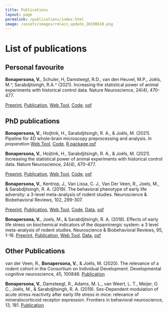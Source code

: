 ```yaml
---
title: Publications
layout: page
permalink: /publications/index.html
image: /assets/images/relacs_update_20190618.png
---
```


List of publications
======


Personal favourite
----
**Bonapersona, V.**, Schuler, H, Damsteegt, R.D., van den Heuvel, M.P., Joëls, M.^, Sarabdjitsingh, R.A.^ (2021). Increasing the statistical 
power of animal experiments with historical control data. Nature Neuroscience, 24(4), 470-477.

[Preprint](https://doi.org/10.1101/864652), [Publication](https://doi.org/10.1038/s41593-020-00792-3), 
[Web Tool](https://utrecht-university.shinyapps.io/repair/), [Code](https://github.com/valeriabonapersona/RePAIR), 
[osf](https://osf.io/wvs7m/)


PhD publications
----

**Bonapersona, V.**, Hoijtink, H., Sarabdjitsingh, R. A., & Joëls, M. (2021). Pipeline for 4D whole-brain microscopy 
preprocessing and analysis. *In preparation*
[Web Tool](https://vbonapersona.shinyapps.io/brain_after_footshock/), [Code](https://github.com/valeriabonapersona/footshock_brain), 
[R package](valeriabonapersona.github.io/abc4d),[osf](https://osf.io/8muvw/)


**Bonapersona, V.**, Hoijtink, H., Sarabdjitsingh, R. A., & Joëls, M. (2021). Increasing the statistical 
power of animal experiments with historical control data. Nature Neuroscience, 24(4), 470-477.

[Preprint](https://doi.org/10.1101/864652), [Publication](https://doi.org/10.1038/s41593-020-00792-3), 
[Web Tool](https://utrecht-university.shinyapps.io/repair/), [Code](https://github.com/valeriabonapersona/RePAIR), 
[osf](https://osf.io/wvs7m/)


**Bonapersona, V.**, Kentrop, J., Van Lissa, C. J., Van Der Veen, R., Joels, M., & Sarabdjitsingh, 
R. A. (2019). The behavioral phenotype of early life adversity: a 3-level meta-analysis of rodent studies. 
Neuroscience & Biobehavioral Reviews, 102, 299-307.

[Preprint](http://biorxiv.org/cgi/content/short/521245v1), [Publication](https://doi.org/10.1016/j.neubiorev.2019.04.021),
[Web Tool](https://vbonapersona.shinyapps.io/MaBapp/), [Code](https://github.com/valeriabonapersona/behaviouralPhenotypeELA), 
[Data](https://zenodo.org/record/2540657#.XEGPP2ko9aR), [osf](https://osf.io/r8k2v/) 


**Bonapersona, V.**, Joels, M., & Sarabdjitsingh, R. A. (2018). Effects of early life stress on biochemical indicators 
of the dopaminergic system: a 3 level meta-analysis of rodent studies. Neuroscience & Biobehavioral Reviews, 95, 1-16.
[Preprint](https://doi.org/10.1101/372441 ), [Publication](https://doi.org/10.1016/j.neubiorev.2018.09.003),
[Web Tool](https://vbonapersona.shinyapps.io/MaDEapp/), 
[Data](https://data.mendeley.com/datasets/6yz5gtmdhm/1), [osf](https://osf.io/w25m4/) 



Other Publications
----
van der Veen, R., **Bonapersona, V.**, & Joëls, M. (2020). The relevance of a rodent cohort in the Consortium 
on Individual Development. Developmental cognitive neuroscience, 45, 100846.
[Publication](https://doi.org/10.1016/j.dcn.2020.100846)

**Bonapersona, V.**, Damsteegt, R., Adams, M. L., van Weert, L. T., Meijer, O. C., Joëls, M., & Sarabdjitsingh, 
R. A. (2019). Sex-Dependent modulation of acute stress reactivity after early life stress in mice: relevance of 
mineralocorticoid receptor expression. Frontiers in behavioral neuroscience, 13, 181.
[Publication](https://doi.org/10.3389/fnbeh.2019.00181)
